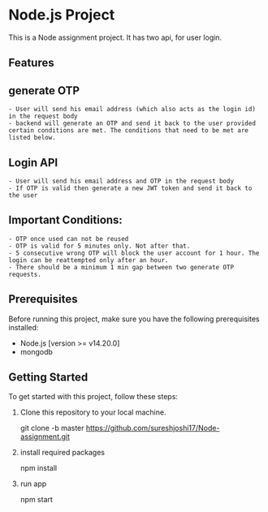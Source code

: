 # Node.js Project

This is a Node assignment project. It has two api, for user login. 

## Features

## generate OTP
    - User will send his email address (which also acts as the login id) in the request body
    - backend will generate an OTP and send it back to the user provided certain conditions are met. The conditions that need to be met are listed below. 


## Login API
    - User will send his email address and OTP in the request body
    - If OTP is valid then generate a new JWT token and send it back to the user


## Important Conditions:
    - OTP once used can not be reused
    - OTP is valid for 5 minutes only. Not after that.
    - 5 consecutive wrong OTP will block the user account for 1 hour. The login can be reattempted only after an hour.
    - There should be a minimum 1 min gap between two generate OTP requests. 


## Prerequisites

Before running this project, make sure you have the following prerequisites installed:

- Node.js [version >= v14.20.0]
- mongodb

## Getting Started

To get started with this project, follow these steps:

1. Clone this repository to your local machine.

   git clone -b master https://github.com/sureshjoshi17/Node-assignment.git  

2. install required packages

    npm install

3. run app

    npm start
